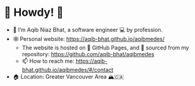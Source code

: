 # 🤠 Howdy! 👋

- 🔭 I’m Aqib Niaz Bhat, a software engineer 💻 by profession.
- 🕸 Personal website: https://aqib-bhat.github.io/aqibmedes/
  - The website is hosted on 📃 GitHub Pages, and 🚰 sourced from my repository: https://github.com/aqib-bhat/aqibmedes
  - 📫 How to reach me: https://aqib-bhat.github.io/aqibmedes/#/contact
- 🏠 Location: Greater Vancouver Area 🏔🇨🇦

<!--
**aqib-bhat/aqib-bhat** is a ✨ _special_ ✨ repository because its `README.md` (this file) appears on your GitHub profile.

Here are some ideas to get you started:

- 🔭 I’m currently working on ...
- 🌱 I’m currently learning ...
- 👯 I’m looking to collaborate on ...
- 🤔 I’m looking for help with ...
- 💬 Ask me about ...
- 📫 How to reach me: ...
- 😄 Pronouns: ...
- ⚡ Fun fact: ...
-->
